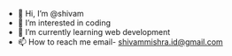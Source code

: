 - 👋 Hi, I’m @shivam
- 👀 I’m interested in coding
- 🌱 I’m currently learning web development
- 📫 How to reach me email- shivammishra.id@gmail.com

<!---
shiv123478/shiv123478 is a ✨ special ✨ repository because its `README.md` (this file) appears on your GitHub profile.
You can click the Preview link to take a look at your changes.
--->
